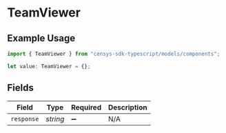 # TeamViewer

## Example Usage

```typescript
import { TeamViewer } from "censys-sdk-typescript/models/components";

let value: TeamViewer = {};
```

## Fields

| Field              | Type               | Required           | Description        |
| ------------------ | ------------------ | ------------------ | ------------------ |
| `response`         | *string*           | :heavy_minus_sign: | N/A                |